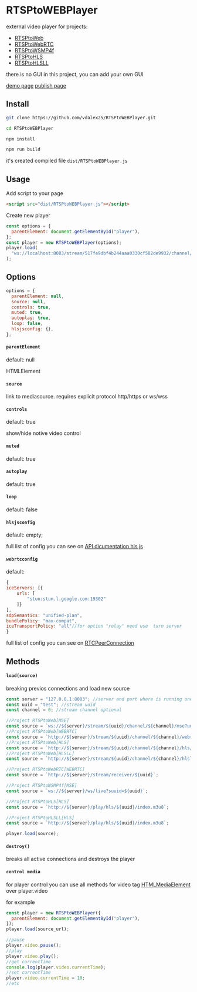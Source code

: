 # RTSPtoWEBPlayer

external video player for projects:

- [RTSPtoWeb](https://github.com/deepch/RTSPtoWeb)
- [RTSPtoWebRTC](https://github.com/deepch/RTSPtoWebRTC)
- [RTSPtoWSMP4f](https://github.com/deepch/RTSPtoWSMP4f)
- [RTSPtoHLS](https://github.com/deepch/RTSPtoHLS)
- [RTSPtoHLSLL](https://github.com/deepch/RTSPtoHLSLL)

there is no GUI in this project, you can add your own GUI

[demo page](http://htmlpreview.github.io/?https://github.com/vdalex25/rtsp-to-web-player/blob/main/dist/index.html)
[publish page](https://vdalex25.github.io/rtsp-to-web-player/dist)

## Install

```bash
git clone https://github.com/vdalex25/RTSPtoWEBPlayer.git

cd RTSPtoWEBPlayer

npm install

npm run build
```

it's created compiled file `dist/RTSPtoWEBPlayer.js`

## Usage

Add script to your page

```html
<script src="dist/RTSPtoWEBPlayer.js"></script>
```

Create new player

```js
const options = {
  parentElement: document.getElementById("player"),
};
const player = new RTSPtoWEBPlayer(options);
player.load(
  "ws://localhost:8083/stream/517fe9dbf4b244aaa0330cf582de9932/channel/0/mse?uuid=517fe9dbf4b244aaa0330cf582de9932&channel=0"
);
```

## Options

```js
options = {
  parentElement: null,
  source: null,
  controls: true,
  muted: true,
  autoplay: true,
  loop: false,
  hlsjsconfig: {},
};
```

#### `parentElement`

default: null

HTMLElement

#### `source`

link to mediasource. requires explicit protocol http/https or ws/wss

#### `controls`

default: true

show/hide notive video control

#### `muted`

default: true

#### `autoplay`

default: true

#### `loop`

default: false

#### `hlsjsconfig`

default: empty;

full list of config you can see on [API dicumentation hls.js](https://github.com/video-dev/hls.js/blob/master/docs/API.md#fine-tuning)

#### `webrtcconfig`

default:

```js
{
iceServers: [{
    urls: [
        "stun:stun.l.google.com:19302"
    ]}
],
sdpSemantics: "unified-plan",
bundlePolicy: "max-compat",
iceTransportPolicy: "all"//for option "relay" need use  turn server
}
```

full list of config you can see on [RTCPeerConnection](https://developer.mozilla.org/en-US/docs/Web/API/RTCPeerConnection/RTCPeerConnection#parameters)

## Methods

#### `load(source)`

breaking previos connections and load new source

```js
const server = "127.0.0.1:8083"; //server and port where is running one of mediaserver
const uuid = "test"; //stream uuid
const channel = 0; //stream channel optional

//Project RTSPtoWeb[MSE]
const source = `ws://${server}/stream/${uuid}/channel/${channel}/mse?uuid=${uuid}/&channel=${channel}`;
//Project RTSPtoWeb[WEBRTC]
const source = `http://${server}/stream/${uuid}/channel/${channel}/webrtc?uuid=${uuid}/&channel=${channel}`;
//Project RTSPtoWeb[HLS]
const source = `http://${server}/stream/${uuid}/channel/${channel}/hls/live/index.m3u8`;
//Project RTSPtoWeb[HLSLL]
const source = `http://${server}/stream/${uuid}/channel/${channel}/hlsll/live/index.m3u8`;

//Project RTSPtoWebRTC[WEBRTC]
const source = `http://${server}/stream/receiver/${uuid}`;

//Project RTSPtoWSMP4f[MSE]
const source = `ws://${server}/ws/live?suuid=${uuid}`;

//Project RTSPtoHLS[HLS]
const source = `http://${server}/play/hls/${uuid}/index.m3u8`;

//Project RTSPtoHLSLL[HLS]
const source = `http://${server}/play/hls/${uuid}/index.m3u8`;

player.load(source);
```

#### `destroy()`

breaks all active connections and destroys the player

#### `control media`

for player control you can use all methods for video tag [HTMLMediaElement](https://developer.mozilla.org/en-US/docs/Web/API/HTMLMediaElement#methods) over player.video

for example

```js
const player = new RTSPtoWEBPlayer({
  parentElement: document.getElementById("player"),
});
player.load(source_url);

//pause
player.video.pause();
//play
player.video.play();
//get currentTime
console.log(player.video.currentTime);
//set currentTime
player.video.currentTime = 10;
//etc
```
